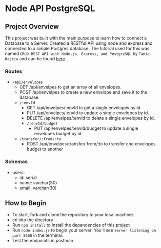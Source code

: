 # Node API PostgreSQL

## Project Overview

This project was built with the main purpose to learn how to connect a Database to a Server. Created a RESTful API using node and express and connected to a simple Postgres database. The tutorial used for this was named `CRUD REST API with Node.js, Express, and PostgreSQL` by `Tania Rascia` and can be found [here](https://blog.logrocket.com/crud-rest-api-node-js-express-postgresql/).

### Routes

- `/api/envelopes`
  - GET /api/envelpes to get an array of all envelopes.
  - POST /api/envelpes to create a new envelope and save it to the database.
  - `/:envId`
    - GET /api/envelpes/:envId to get a single envelopes by id.
    - PUT /api/envelpes/:envId to update a single envelopes by id.
    - DELETE /api/envelpes/:envId to delete a single envelopes by id.
    - `/:envId/budget`
      - PUT /api/envelpes/:envId/budget to update a single envelopes budget by id.
  - `/transfer/:from/:to`
    - POST /api/envelpes/transfer/:from/:to to transfer one envelopes budget to another

### Schemas

- users:
  - id: serial
  - name: varchar(30)
  - email: varchar(30)

## How to Begin

- To start, fork and clone the repository to your local machine.
- cd into the directory
- Run `npm install` to install the dependencies of this project 
- Run `node index.js` to begin your server. You'll see `Server listening on port 3000` in the terminal.
- Test the endpoints in postman

